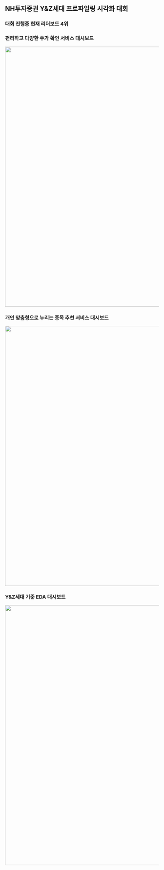 
## NH투자증권 Y&Z세대 프로파일링 시각화 대회
### 대회 진행중 현재 리더보드 4위 

### 편리하고 다양한 주가 확인 서비스 대시보드
<img src = "https://lh3.googleusercontent.com/pw/ACtC-3fhrkR2B7FmTtYllAKXdNPaD2NXdvFuW5VwiR4684HK2ichyi6A7vhBT8pTmRfSFV8s6lzEt_iZ0mhHJec90XJphz3eGr44Oddlb3KOeFPoqRIbVDU54D4__co2K0ZiNss0j6hDluLUVK5x9t-GTJd3=w800-h450-no?authuser=0" width ="850" /></br>

### 개인 맞춤형으로 누리는 종목 추천 서비스 대시보드
<img src = "https://lh3.googleusercontent.com/pw/ACtC-3dCnJClbtvPW_pAFAQNTKKxOSVPPMkjrRwl3GyB67j1VJKOvwOQwCdCbhtCbfPydRciICj6s43bAqwJQI8i1Q3Yx1gqCOZML3lcw0BF09t3rT-hEuTzAGfbYlz87ENHB6RFmkLyJOCs7Op5vK8v96d1=w1366-h768-no?authuser=0" width ="850" /></br>

### Y&Z세대 기준 EDA 대시보드
<img src = "https://lh3.googleusercontent.com/pw/ACtC-3frDPsMyvbsEIclcA9f6iTV7oRu2nSw-rbOqIKvDK91gkwbP12tXqC60YLFgoHl4ZBXUEZC9sAZfHUbrgCs5fJSW1ZW5GlT4tatiAQNiVEWJkeFpGnOgNNg9SQmCxzBQlpBQVL0xTlCeXctCyssc0L0=w1366-h768-no?authuser=0" width ="850" /></br>
